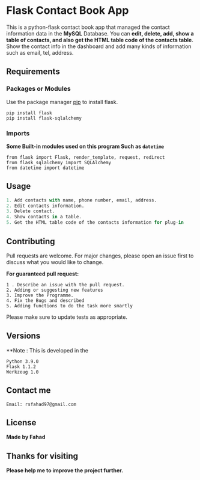 # Flask Contact Book App
This is a python-flask contact book app that managed the contact information data in the **MySQL** Database. You can **edit, delete, add, show a table of contacts, and also get the HTML table code of the contacts table**. Show the contact info in the dashboard and add many kinds of information such as email, tel, address.
## Requirements

### Packages or Modules
Use the package manager [pip](https://pip.pypa.io/en/stable/) to install flask.
```
pip install flask
pip install flask-sqlalchemy
```
### Imports

**Some Built-in modules used on this program Such as ```datetime```**
```
from flask import Flask, render_template, request, redirect
from flask_sqlalchemy import SQLAlchemy
from datetime import datetime
```


## Usage

```python
1. Add contacts with name, phone number, email, address.
2. Edit contacts information.
3. Delete contact.
4. Show contacts in a table.
5. Get the HTML table code of the contacts information for plug-in
```
## Contributing
Pull requests are welcome. For major changes, please open an issue first to discuss what you would like to change.

**For guaranteed pull request:**
```
1 . Describe an issue with the pull request.
2. Adding or suggesting new features
3. Improve the Programme.
4. Fix the Bugs and described
5. Adding functions to do the task more smartly
```
Please make sure to update tests as appropriate.

## Versions 
**Note : This is developed in the 
```
Python 3.9.0
Flask 1.1.2
Werkzeug 1.0
```

## Contact me

```
Email: rsfahad97@gmail.com
```

## License
**Made by Fahad**


## Thanks for visiting
**Please help me to improve the project further.**


